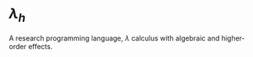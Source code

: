 # $\lambda_h$

A research programming language, $\lambda$ calculus with algebraic and higher-order effects.
